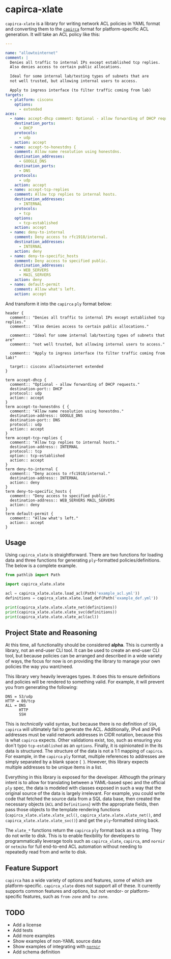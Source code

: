 # capirca-xlate

`capirca-xlate` is a library for writing network ACL policies in YAML
format and converting them to the [`capirca`][capirca] format for
platform-specific ACL generation.  It will take an ACL policy like this:

```yaml
---

name: "allowtointernet"
comment: |
  Denies all traffic to internal IPs except established tcp replies.
  Also denies access to certain public allocations.

  Ideal for some internal lab/testing types of subnets that are
  not well trusted, but allowing internal users to access.

  Apply to ingress interface (to filter traffic coming from lab)
targets:
  - platform: cisconx
    options:
      - extended
aces:
  - name: accept-dhcp comment: Optional - allow forwarding of DHCP requests.
    destination_ports:
      - DHCP
    protocols:
      - udp
    action: accept
  - name: accept-to-honestdns {
    comment: Allow name resolution using honestdns.
    destination_addresses:
      - GOOGLE_DNS
    destination_ports:
      - DNS
    protocols:
      - udp
    action: accept
  - name: accept-tcp-replies
    comment: Allow tcp replies to internal hosts.
    destination_addresses:
      - INTERNAL
    protocols:
      - tcp
    options:
      - tcp-established
    action: accept
  - name: deny-to-internal
    comment: Deny access to rfc1918/internal.
    destination_addresses:
      - INTERNAL
    action: deny
  - name: deny-to-specific_hosts
    comment: Deny access to specified public.
    destination_addresses:
      - WEB_SERVERS
      - MAIL_SERVERS
    action: deny
  - name: default-permit
    comment: Allow what's left.
    action: accept
```

And transform it into the `capirca` `ply` format below:

```
header {
  comment:: "Denies all traffic to internal IPs except established tcp replies."
  comment:: "Also denies access to certain public allocations."
  
  comment:: "Ideal for some internal lab/testing types of subnets that are"
  comment:: "not well trusted, but allowing internal users to access."
  
  comment:: "Apply to ingress interface (to filter traffic coming from lab)"
  
  target:: cisconx allowtointernet extended
}

term accept-dhcp {
  comment:: "Optional - allow forwarding of DHCP requests."
  destination-port:: DHCP
  protocol:: udp
  action:: accept
}
term accept-to-honestdns { {
  comment:: "Allow name resolution using honestdns."
  destination-address:: GOOGLE_DNS
  destination-port:: DNS
  protocol:: udp
  action:: accept
}
term accept-tcp-replies {
  comment:: "Allow tcp replies to internal hosts."
  destination-address:: INTERNAL
  protocol:: tcp
  option:: tcp-established
  action:: accept
}
term deny-to-internal {
  comment:: "Deny access to rfc1918/internal."
  destination-address:: INTERNAL
  action:: deny
}
term deny-to-specific_hosts {
  comment:: "Deny access to specified public."
  destination-address:: WEB_SERVERS MAIL_SERVERS
  action:: deny
}
term default-permit {
  comment:: "Allow what's left."
  action:: accept
}
```

## Usage

Using `capirca_xlate` is straightforward.  There are two functions
for loading data and three functions for generating `ply`-formatted
policies/definitions.  The below is a complete example.

```python
from pathlib import Path

import capirca_xlate.xlate

acl = capirca_xlate.xlate.load_acl(Path('example_acl.yml'))
definitions = capirca_xlate.xlate.load_def(Path('example_def.yml'))

print(capirca_xlate.xlate.xlate_net(definitions))
print(capirca_xlate.xlate.xlate_svc(definitions))
print(capirca_xlate.xlate.xlate_acl(acl))
```

## Project State and Reasoning

At this time, all functionality should be considered **alpha**.  This
is currently a library, not an end-user CLI tool.  It can be used to
create an end-user CLI tool, but because policies can be arranged and
described in a wide variety of ways, the focus for now is on providing
the library to manage your own policies the way you want/need.

This library very heavily leverages types.  It does this to ensure
definitions and policies will be rendered to something valid.  For
example, it will prevent you from generating the following:

```
DNS = 53/udp
HTTP = 80/tcp
ALL = DNS
      HTTP
      SSH
```

This is _technically_ valid syntax, but because there is no definition
of `SSH`, `capirca` will ultimately fail to generate the ACL.
Additionally, IPv4 and IPv6 addresses must be valid network addresses in
CIDR notation, because this is what `capirca` expects.  Other
validations exist, too, such as ensuring you don't typo
`tcp-established` as an `options`.  Finally, it is opinionated in the
its data is structured.  The structure of the data is not a 1:1 mapping
of `capirca`.  For example, in the `capirca` `ply` format, multiple
references to addresses are simply separated by a blank space (` `).
However, this library expects multiple addresses to be unique items in a
list.

Everything in this library is exposed for the developer.  Althougth the
primary intent is to allow for translating between a YAML-based spec and
the official `ply` spec, the data is modeled with classes exposed in
such a way that the original source of the data is largely irrelevant.
For example, you could write code that fetched the source data from a
SQL data base, then created the necessary objects (`ACL` and
`Definitions`) with the appropriate fields, then pass those objects to
the template rendering functions (`capirca_xlate.xlate.xlate_acl()`, 
`capirca_xlate.xlate.xlate_net()`, and
`capirca_xlate.xlate.xlate_svc()`) and get the `ply`-formatted string
back.

The `xlate_*` functions return the `capirca` `ply` format back as a
string.  They do not write to disk.  This is to enable flexibility for
developers to programmatically leverage tools such as `capirca_xlate`,
`capirca`, and `nornir` or `netmiko` for full end-to-end ACL automation
without needing to repeatedly read from and write to disk.

## Feature Support

`capirca` has a wide variety of options and features, some of which are
platform-specific.  `capirca_xlate` does not support all of these.  It
currently supports common features and options, but not vendor- or
platform-specific features, such as `from-zone` and `to-zone`.

## TODO

* Add a license
* Add tests
* Add more examples
* Show examples of non-YAML source data
* Show examples of integrating with [`nornir`][nornir]
* Add schema definition

[capirca]: https://github.com/google/capirca
[nornir]: https://github.com/nornir-automation/nornir
